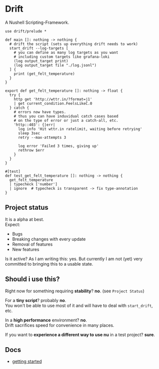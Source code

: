 # Drift

A Nushell Scripting-Framework.

```nushell
use drift/prelude *

def main []: nothing -> nothing {
  # drift the script (sets up everything drift needs to work)
  start_drift --log-targets [
    # you can define as many log targets as you want
    # including custom targets like grafana-loki
    (log output_target print)
    (log output_target file "./log.jsonl")
  ] {
    print (get_felt_temperature)
  }
}

export def get_felt_temperature []: nothing -> float {
  try {
    http get 'http://wttr.in/?format=j1'
    | get current_condition.FeelsLikeC.0
  } catch {
    # errors now have types.
    # thus you can have induvidual catch cases based
    # on the type of error or just a catch-all, etc.
    'http::403': {|err|
      log info 'Hit wttr.in ratelimit, waiting before retrying'
      sleep 3sec
      retry --max-attempts 3

      log error 'Failed 3 times, giving up'
      rethrow $err
    }
  }
}

#[test]
def test_get_felt_temperature []: nothing -> nothing {
  get_felt_temperature
  | typecheck ['number']
  | ignore  # typecheck is transparent -> fix type-annotation
}
```

## Project status

It is a alpha at best.  
Expect:
* Bugs
* Breaking changes with every update
* Removal of features
* New features

Is it active?
As I am writing this: yes.
But currently I am not (yet) very committed to bringing this to a usable state.

## Should i use this?

Right now for something requiring **stability**? **no**. (see `Project Status`)

For a **tiny script**? probably **no**.  
You won't be able to use most of it and will have to deal with `start_drift`, etc.

In a **high performance** environment? **no**.  
Drift sacrifices speed for convenience in many places.

If you want to **experience a different way to use nu** in a test project? **sure**.

## Docs

* [getting started](./docs/getting_started.md)
